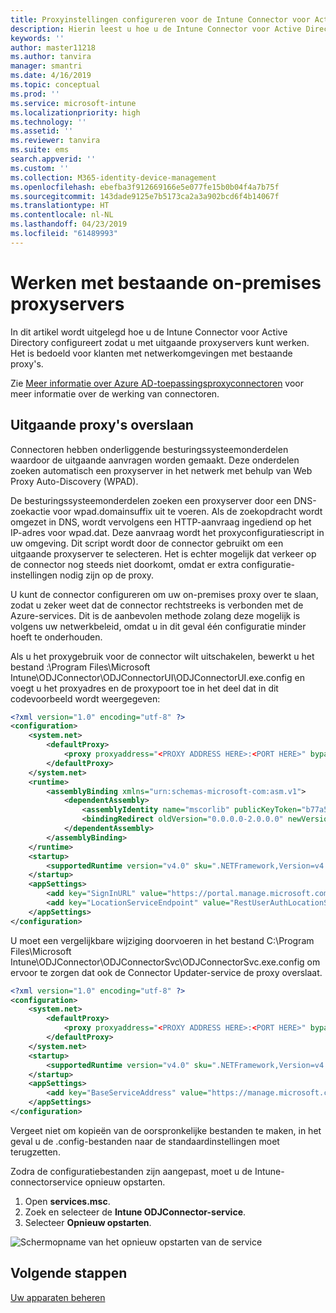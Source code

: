 ```yaml
---
title: Proxyinstellingen configureren voor de Intune Connector voor Active Directory
description: Hierin leest u hoe u de Intune Connector voor Active Directory moet configureren om te gebruiken in combinatie met bestaande on-premises proxyservers.
keywords: ''
author: master11218
ms.author: tanvira
manager: smantri
ms.date: 4/16/2019
ms.topic: conceptual
ms.prod: ''
ms.service: microsoft-intune
ms.localizationpriority: high
ms.technology: ''
ms.assetid: ''
ms.reviewer: tanvira
ms.suite: ems
search.appverid: ''
ms.custom: ''
ms.collection: M365-identity-device-management
ms.openlocfilehash: ebefba3f912669166e5e077fe15b0b04f4a7b75f
ms.sourcegitcommit: 143dade9125e7b5173ca2a3a902bcd6f4b14067f
ms.translationtype: HT
ms.contentlocale: nl-NL
ms.lasthandoff: 04/23/2019
ms.locfileid: "61489993"
---
```

# <a name="work-with-existing-on-premises-proxy-servers"></a>Werken met bestaande on-premises proxyservers

In dit artikel wordt uitgelegd hoe u de Intune Connector voor Active Directory configureert zodat u met uitgaande proxyservers kunt werken. Het is bedoeld voor klanten met netwerkomgevingen met bestaande proxy's.

Zie [Meer informatie over Azure AD-toepassingsproxyconnectoren](https://docs.microsoft.com/en-us/azure/active-directory/manage-apps/application-proxy-connectors) voor meer informatie over de werking van connectoren.

## <a name="bypass-outbound-proxies"></a>Uitgaande proxy's overslaan

Connectoren hebben onderliggende besturingssysteemonderdelen waardoor de uitgaande aanvragen worden gemaakt. Deze onderdelen zoeken automatisch een proxyserver in het netwerk met behulp van Web Proxy Auto-Discovery (WPAD).

De besturingssysteemonderdelen zoeken een proxyserver door een DNS-zoekactie voor wpad.domainsuffix uit te voeren. Als de zoekopdracht wordt omgezet in DNS, wordt vervolgens een HTTP-aanvraag ingediend op het IP-adres voor wpad.dat. Deze aanvraag wordt het proxyconfiguratiescript in uw omgeving. Dit script wordt door de connector gebruikt om een uitgaande proxyserver te selecteren. Het is echter mogelijk dat verkeer op de connector nog steeds niet doorkomt, omdat er extra configuratie-instellingen nodig zijn op de proxy.

U kunt de connector configureren om uw on-premises proxy over te slaan, zodat u zeker weet dat de connector rechtstreeks is verbonden met de Azure-services. Dit is de aanbevolen methode zolang deze mogelijk is volgens uw netwerkbeleid, omdat u in dit geval één configuratie minder hoeft te onderhouden.

Als u het proxygebruik voor de connector wilt uitschakelen, bewerkt u het bestand :\Program Files\Microsoft Intune\ODJConnector\ODJConnectorUI\ODJConnectorUI.exe.config en voegt u het proxyadres en de proxypoort toe in het deel dat in dit codevoorbeeld wordt weergegeven:

```xml
<?xml version="1.0" encoding="utf-8" ?>
<configuration>
    <system.net>  
        <defaultProxy>   
            <proxy proxyaddress="<PROXY ADDRESS HERE>:<PORT HERE>" bypassonlocal="True" usesystemdefault="True"/>   
        </defaultProxy>  
    </system.net>
    <runtime>
        <assemblyBinding xmlns="urn:schemas-microsoft-com:asm.v1">
            <dependentAssembly>
                <assemblyIdentity name="mscorlib" publicKeyToken="b77a5c561934e089" culture="neutral"/>
                <bindingRedirect oldVersion="0.0.0.0-2.0.0.0" newVersion="4.6.0.0" />
            </dependentAssembly>
        </assemblyBinding>
    </runtime>
    <startup> 
        <supportedRuntime version="v4.0" sku=".NETFramework,Version=v4.6" />
    </startup>
    <appSettings>
        <add key="SignInURL" value="https://portal.manage.microsoft.com/Home/ClientLogon"/>
        <add key="LocationServiceEndpoint" value="RestUserAuthLocationService/RestUserAuthLocationService/ServiceAddresses"/>
    </appSettings>
</configuration>
```
U moet een vergelijkbare wijziging doorvoeren in het bestand C:\Program Files\Microsoft Intune\ODJConnector\ODJConnectorSvc\ODJConnectorSvc.exe.config om ervoor te zorgen dat ook de Connector Updater-service de proxy overslaat.

```xml
<?xml version="1.0" encoding="utf-8" ?>
<configuration>
    <system.net>  
        <defaultProxy>   
            <proxy proxyaddress="<PROXY ADDRESS HERE>:<PORT HERE>" bypassonlocal="True" usesystemdefault="True"/>   
        </defaultProxy>  
    </system.net>
    <startup>
        <supportedRuntime version="v4.0" sku=".NETFramework,Version=v4.6" />
    </startup>
    <appSettings>
        <add key="BaseServiceAddress" value="https://manage.microsoft.com/" />
    </appSettings>
</configuration>
```

Vergeet niet om kopieën van de oorspronkelijke bestanden te maken, in het geval u de .config-bestanden naar de standaardinstellingen moet terugzetten.

Zodra de configuratiebestanden zijn aangepast, moet u de Intune-connectorservice opnieuw opstarten. 

1. Open **services.msc**.
2. Zoek en selecteer de **Intune ODJConnector-service**.
3. Selecteer **Opnieuw opstarten**.

![Schermopname van het opnieuw opstarten van de service](media/autopilot-hybrid-connector-proxy/service-restart.png)


## <a name="next-steps"></a>Volgende stappen

[Uw apparaten beheren](device-management.md)